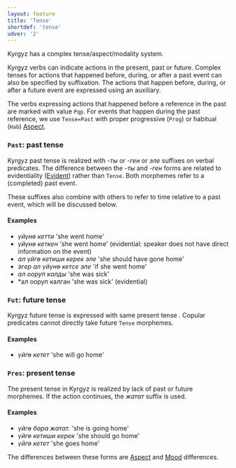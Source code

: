 ```yaml
---
layout: feature
title: 'Tense'
shortdef: 'tense'
udver: '2'
---
```


Kyrgyz has a complex tense/aspect/modality system.

Kyrgyz verbs can indicate actions in the present, past or future.
Complex tenses for actions that happened before, during, or after a past event can also be specified by suffixation.
The actions that happen before, during, or after a future event are expressed using an auxiliary.

The verbs expressing actions that happened before a reference in the past are marked with value `Pqp`.
For events that happen during the past reference, we use `Tense=Past` with proper progressive (`Prog`) or habitual (`Hab`) [Aspect]().

### <a name="Past">`Past`</a>: past tense

Kyrgyz past tense is realized with *-ты* or *-ген* or  *эле* suffixes on verbal predicates.
The difference between the *-ты* and *-ген* forms are related to evidentiality ([Evident]()) rather than `Tense`. Both morphemes refer to a (completed) past event.

These suffixes also combine with others to refer to time relative to a past event, which will be discussed below.

#### Examples

* *үйүнө кетти* 'she went home'
* *үйүнө кеткен* 'she went home' (evidential: speaker does not have direct information on the event)
* *ал үйгө кетиши керек эле* 'she should have gone home'
* *эгер ал үйүнө кетсе эле* 'if she went home'
* *ал ооруп калды* 'she was sick'
* *ал ооруп калган 'she was sick' (evidential)

### <a name="Fut">`Fut`</a>: future tense

Kyrgyz future tense is expressed with same present tense .
Copular predicates cannot directly take future `Tense` morphemes.


#### Examples

* *үйгө кетет* 'she will go home' 


### <a name="Pres">`Pres`</a>: present  tense

The present tense in Kyrgyz is realized by lack of past or future morphemes. If the action continues, the *жатат* suffix is used.

#### Examples

* *үйгө бара жатат.* 'she is going home'
* *үйгө кетиши керек* 'she should go home'
* *үйгө кетет* 'she goes home'

The differences between these forms are [Aspect]() and [Mood]() differences.




<!-- Interlanguage links updated Út 9. května 2023, 20:03:50 CEST -->
